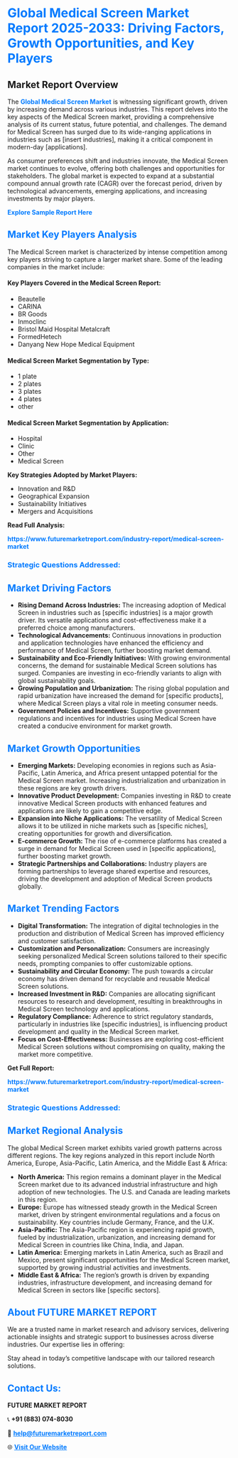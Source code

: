<h1 style="color: #007BFF;">Global Medical Screen Market Report 2025-2033: Driving Factors, Growth Opportunities, and Key Players</h1>

<section id="overview">
<h2>Market Report Overview</h2>
<p>The <a href="https://www.futuremarketreport.com/industry-report/medical-screen-market" style="color: #007BFF; text-decoration: none;"><strong>Global Medical Screen Market</strong></a> is witnessing significant growth, driven by increasing demand across various industries. This report delves into the key aspects of the Medical Screen market, providing a comprehensive analysis of its current status, future potential, and challenges. The demand for Medical Screen has surged due to its wide-ranging applications in industries such as [insert industries], making it a critical component in modern-day [applications].</p>
<p>As consumer preferences shift and industries innovate, the Medical Screen market continues to evolve, offering both challenges and opportunities for stakeholders. The global market is expected to expand at a substantial compound annual growth rate (CAGR) over the forecast period, driven by technological advancements, emerging applications, and increasing investments by major players.</p>
</section>

<section id="overview">
<p><a href="https://www.futuremarketreport.com/request-sample/reportId=124949" style="color: #007BFF; text-decoration: none;"><strong>Explore Sample Report Here</strong></a></p>
</section>

<section id="key-players">
<h2 style="color: #007BFF;">Market Key Players Analysis</h2>
<p>The Medical Screen market is characterized by intense competition among key players striving to capture a larger market share. Some of the leading companies in the market include:</p>
<h4>Key Players Covered in the Medical Screen Report:</h4>
<ul><li>Beautelle</li><li>CARINA</li><li>BR Goods</li><li>Inmoclinc</li><li>Bristol Maid Hospital Metalcraft</li><li>FormedHetech</li><li>Danyang New Hope Medical Equipment</li></ul>
<h4>Medical Screen Market Segmentation by Type:</h4>
<ul><li>1 plate</li><li>2 plates</li><li>3 plates</li><li>4 plates</li><li>other</li></ul>

<h4>Medical Screen Market Segmentation by Application:</h4>
<ul><li>Hospital</li><li>Clinic</li><li>Other</li><li>Medical Screen</li></ul>
<p><strong>Key Strategies Adopted by Market Players:</strong></p>
<ul>
<li>Innovation and R&D</li>
<li>Geographical Expansion</li>
<li>Sustainability Initiatives</li>
<li>Mergers and Acquisitions</li>
</ul>
</section>

<section>
<p><strong>Read Full Analysis: </strong></p><a href="https://www.futuremarketreport.com/industry-report/medical-screen-market" style="color: #007BFF; text-decoration: none;"><strong>https://www.futuremarketreport.com/industry-report/medical-screen-market</strong></a>
<h3 style="color: #007BFF;">Strategic Questions Addressed:</h3>
</section>

<section id="driving-factors">
<h2 style="color: #007BFF;">Market Driving Factors</h2>
<ul>
<li><strong>Rising Demand Across Industries:</strong> The increasing adoption of Medical Screen in industries such as [specific industries] is a major growth driver. Its versatile applications and cost-effectiveness make it a preferred choice among manufacturers.</li>
<li><strong>Technological Advancements:</strong> Continuous innovations in production and application technologies have enhanced the efficiency and performance of Medical Screen, further boosting market demand.</li>
<li><strong>Sustainability and Eco-Friendly Initiatives:</strong> With growing environmental concerns, the demand for sustainable Medical Screen solutions has surged. Companies are investing in eco-friendly variants to align with global sustainability goals.</li>
<li><strong>Growing Population and Urbanization:</strong> The rising global population and rapid urbanization have increased the demand for [specific products], where Medical Screen plays a vital role in meeting consumer needs.</li>
<li><strong>Government Policies and Incentives:</strong> Supportive government regulations and incentives for industries using Medical Screen have created a conducive environment for market growth.</li>
</ul>
</section>

<section id="growth-opportunities">
<h2 style="color: #007BFF;">Market Growth Opportunities</h2>
<ul>
<li><strong>Emerging Markets:</strong> Developing economies in regions such as Asia-Pacific, Latin America, and Africa present untapped potential for the Medical Screen market. Increasing industrialization and urbanization in these regions are key growth drivers.</li>
<li><strong>Innovative Product Development:</strong> Companies investing in R&D to create innovative Medical Screen products with enhanced features and applications are likely to gain a competitive edge.</li>
<li><strong>Expansion into Niche Applications:</strong> The versatility of Medical Screen allows it to be utilized in niche markets such as [specific niches], creating opportunities for growth and diversification.</li>
<li><strong>E-commerce Growth:</strong> The rise of e-commerce platforms has created a surge in demand for Medical Screen used in [specific applications], further boosting market growth.</li>
<li><strong>Strategic Partnerships and Collaborations:</strong> Industry players are forming partnerships to leverage shared expertise and resources, driving the development and adoption of Medical Screen products globally.</li>
</ul>
</section>

<section id="trending-factors">
<h2 style="color: #007BFF;">Market Trending Factors</h2>
<ul>
<li><strong>Digital Transformation:</strong> The integration of digital technologies in the production and distribution of Medical Screen has improved efficiency and customer satisfaction.</li>
<li><strong>Customization and Personalization:</strong> Consumers are increasingly seeking personalized Medical Screen solutions tailored to their specific needs, prompting companies to offer customizable options.</li>
<li><strong>Sustainability and Circular Economy:</strong> The push towards a circular economy has driven demand for recyclable and reusable Medical Screen solutions.</li>
<li><strong>Increased Investment in R&D:</strong> Companies are allocating significant resources to research and development, resulting in breakthroughs in Medical Screen technology and applications.</li>
<li><strong>Regulatory Compliance:</strong> Adherence to strict regulatory standards, particularly in industries like [specific industries], is influencing product development and quality in the Medical Screen market.</li>
<li><strong>Focus on Cost-Effectiveness:</strong> Businesses are exploring cost-efficient Medical Screen solutions without compromising on quality, making the market more competitive.</li>
</ul>
</section>

<section>
<p><strong>Get Full Report: </strong></p><a href="https://www.futuremarketreport.com/industry-report/medical-screen-market" style="color: #007BFF; text-decoration: none;"><strong>https://www.futuremarketreport.com/industry-report/medical-screen-market</strong></a>
<h3 style="color: #007BFF;">Strategic Questions Addressed:</h3>
</section>


<section id="regional-analysis">
<h2 style="color: #007BFF;">Market Regional Analysis</h2>
<p>The global Medical Screen market exhibits varied growth patterns across different regions. The key regions analyzed in this report include North America, Europe, Asia-Pacific, Latin America, and the Middle East & Africa:</p>
<ul>
<li><strong>North America:</strong> This region remains a dominant player in the Medical Screen market due to its advanced industrial infrastructure and high adoption of new technologies. The U.S. and Canada are leading markets in this region.</li>
<li><strong>Europe:</strong> Europe has witnessed steady growth in the Medical Screen market, driven by stringent environmental regulations and a focus on sustainability. Key countries include Germany, France, and the U.K.</li>
<li><strong>Asia-Pacific:</strong> The Asia-Pacific region is experiencing rapid growth, fueled by industrialization, urbanization, and increasing demand for Medical Screen in countries like China, India, and Japan.</li>
<li><strong>Latin America:</strong> Emerging markets in Latin America, such as Brazil and Mexico, present significant opportunities for the Medical Screen market, supported by growing industrial activities and investments.</li>
<li><strong>Middle East & Africa:</strong> The region’s growth is driven by expanding industries, infrastructure development, and increasing demand for Medical Screen in sectors like [specific sectors].</li>
</ul>
</section>

<footer>
<h2 style="color: #007BFF;">About FUTURE MARKET REPORT</h2>
<p>We are a trusted name in market research and advisory services, delivering actionable insights and strategic support to businesses across diverse industries. Our expertise lies in offering:</p>

<p>Stay ahead in today’s competitive landscape with our tailored research solutions.</p>

<h2 style="color: #007BFF;">Contact Us:</h2>
<p><strong>FUTURE MARKET REPORT</strong></p>
<p>📞 <strong>+91 (883) 074-8030</strong></p>
<p>📧 <strong><a href="mailto:help@futuremarketreport.com" style="color: #007BFF;">help@futuremarketreport.com</a></strong></p>
<p>🌐 <strong><a href="https://www.futuremarketreport.com/" style="color: #007BFF;">Visit Our Website</a></strong></p>
</footer>
